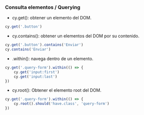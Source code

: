 ### Consulta elementos / Querying

* cy.get(): obtener un elemento del DOM.
```typescript
cy.get('.button')
```
* cy.contains(): obtener un elementos del DOM por su contenido.
```typescript
cy.get('.button').contains('Enviar')
cy.contains('Enviar')
```
* .within(): navega dentro de un elemento.
```typescript
cy.get('.query-form').within(() => {
    cy.get('input:first')
    cy.get('input:last')
})
```
* cy.root(): Obtener el elemento root del DOM.
```typescript
cy.get('.query-form').within(() => {
    cy.root().should('have.class', 'query-form')
})
```